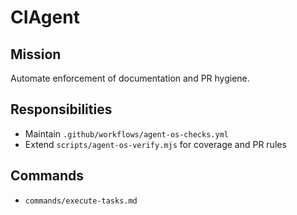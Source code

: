 # CIAgent

## Mission
Automate enforcement of documentation and PR hygiene.

## Responsibilities
- Maintain `.github/workflows/agent-os-checks.yml`
- Extend `scripts/agent-os-verify.mjs` for coverage and PR rules

## Commands
- `commands/execute-tasks.md` 